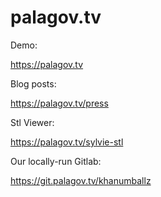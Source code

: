# palagov.tv

Demo:

https://palagov.tv

Blog posts:

https://palagov.tv/press

Stl Viewer:

https://palagov.tv/sylvie-stl

Our locally-run Gitlab:

https://git.palagov.tv/khanumballz
